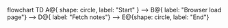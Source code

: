 flowchart TD
    A@{ shape: circle, label: "Start" }
    --> B@{ label: "Browser load page"}
    --> D@{ label: "Fetch notes"}
    --> E@{shape: circle, label: "End"}